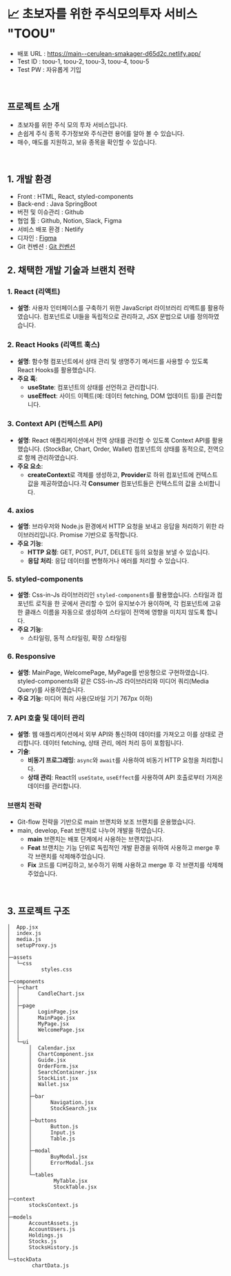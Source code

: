 # 📈 초보자를 위한 주식모의투자 서비스 "TOOU"

- 배포 URL : https://main--cerulean-smakager-d65d2c.netlify.app/
- Test ID : toou-1, toou-2, toou-3, toou-4, toou-5
- Test PW : 자유롭게 기입

<br>

## 프로젝트 소개

- 초보자를 위한 주식 모의 투자 서비스입니다.
- 손쉽게 주식 종목 주가정보와 주식관련 용어를 알아 볼 수 있습니다.
- 매수, 매도를 지원하고, 보유 종목을 확인할 수 있습니다.

<br>

## 1. 개발 환경

- Front : HTML, React, styled-components
- Back-end : Java SpringBoot
- 버전 및 이슈관리 : Github
- 협업 툴 : Github, Notion, Slack, Figma
- 서비스 배포 환경 : Netlify
- 디자인 : [Figma](https://www.figma.com/design/6DM11s2CklrNIxiVFDDfEj/%F0%9F%92%9A-%ED%95%80%ED%85%8C%ED%81%AC-%ED%95%B4%EC%BB%A4%ED%86%A4-4%EC%A1%B0-%F0%9F%92%9A?node-id=927-21334&m=dev)
- Git 컨벤션 : [Git 컨벤션](https://www.notion.so/coli-pasta/Git-b52748fe66b64637b4b15407a8b86bcf)

## 2. 채택한 개발 기술과 브랜치 전략

### 1. **React (리액트)**

- **설명**: 사용자 인터페이스를 구축하기 위한 JavaScript 라이브러리 리액트를 활용하였습니다. 컴포넌트로 UI들을 독립적으로 관리하고, JSX 문법으로 UI를 정의하였습니다.

### 2. **React Hooks (리액트 훅스)**

- **설명**: 함수형 컴포넌트에서 상태 관리 및 생명주기 메서드를 사용할 수 있도록 React Hooks를 활용했습니다.
- **주요 훅**:
    - **useState**: 컴포넌트의 상태를 선언하고 관리합니다.
    - **useEffect**: 사이드 이펙트(예: 데이터 fetching, DOM 업데이트 등)를 관리합니다.

### 3. **Context API (컨텍스트 API)**
- **설명**: React 애플리케이션에서 전역 상태를 관리할 수 있도록 Context API를 활용했습니다. (StockBar, Chart, Order, Wallet) 컴포넌트의 상태를 동적으로, 전역으로 함께 관리하였습니다.
- **주요 요소**:
    - **createContext**로 객체를 생성하고, **Provider**로 하위 컴포넌트에 컨텍스트 값을 제공하였습니다.각 **Consumer** 컴포넌트들은 컨텍스트의 값을 소비합니다. 

### 4. **axios**
- **설명**: 브라우저와 Node.js 환경에서 HTTP 요청을 보내고 응답을 처리하기 위한 라이브러리입니다. Promise 기반으로 동작합니다.
- **주요 기능**:
    - **HTTP 요청**: GET, POST, PUT, DELETE 등의 요청을 보낼 수 있습니다.
    - **응답 처리**: 응답 데이터를 변형하거나 에러를 처리할 수 있습니다.

### 5. **styled-components**

- **설명**: Css-in-Js 라이브러리인 `styled-components`를 활용했습니다. 스타일과 컴포넌트 로직을 한 곳에서 관리할 수 있어 유지보수가 용이하며, 각 컴포넌트에 고유한 클래스 이름을 자동으로 생성하여 스타일이 전역에 영향을 미치지 않도록 합니다.
- **주요 기능**:
    - 스타일링, 동적 스타일링, 확장 스타일링
 
### 6. **Responsive**

- **설명**: MainPage, WelcomePage, MyPage를 반응형으로 구현하였습니다. styled-components와 같은 CSS-in-JS 라이브러리와 미디어 쿼리(Media Query)를 사용하였습니다.
- **주요 기능**: 미디어 쿼리 사용(모바일 기기 767px 이하)
  

### 7. **API 호출 및 데이터 관리**
- **설명**: 웹 애플리케이션에서 외부 API와 통신하여 데이터를 가져오고 이를 상태로 관리합니다. 데이터 fetching, 상태 관리, 에러 처리 등이 포함됩니다.
- **기술**:
    - **비동기 프로그래밍**: `async`와 `await`를 사용하여 비동기 HTTP 요청을 처리합니다.
    - **상태 관리**: React의 `useState`, `useEffect`를 사용하여 API 호출로부터 가져온 데이터를 관리합니다.

### 브랜치 전략

- Git-flow 전략을 기반으로 main 브랜치와 보조 브랜치를 운용했습니다.
- main, develop, Feat 브랜치로 나누어 개발을 하였습니다.
    - **main** 브랜치는 배포 단계에서 사용하는 브랜치입니다.
    - **Feat** 브랜치는 기능 단위로 독립적인 개발 환경을 위하여 사용하고 merge 후 각 브랜치를 삭제해주었습니다.
    - **Fix** 코드를 디버깅하고, 보수하기 위해 사용하고 merge 후 각 브랜치를 삭제해주었습니다.

<br>

## 3. 프로젝트 구조

```
│  App.jsx
│  index.js
│  media.js
│  setupProxy.js
│
├─assets
│  └─css
│          styles.css
│
├─components
│  ├─chart
│  │      CandleChart.jsx
│  │
│  ├─page
│  │      LoginPage.jsx
│  │      MainPage.jsx
│  │      MyPage.jsx
│  │      WelcomePage.jsx
│  │
│  └─ui
│      │  Calendar.jsx
│      │  ChartComponent.jsx
│      │  Guide.jsx
│      │  OrderForm.jsx
│      │  SearchContainer.jsx
│      │  StockList.jsx
│      │  Wallet.jsx
│      │
│      ├─bar
│      │      Navigation.jsx
│      │      StockSearch.jsx
│      │
│      ├─buttons
│      │      Button.js
│      │      Input.js
│      │      Table.js
│      │
│      ├─modal
│      │      BuyModal.jsx
│      │      ErrorModal.jsx
│      │
│      └─tables
│              MyTable.jsx
│              StockTable.jsx
│
├─context
│      stocksContext.js
│
├─models
│      AccountAssets.js
│      AccountUsers.js
│      Holdings.js
│      Stocks.js
│      StocksHistory.js
│
└─stockData
        chartData.js
```

<br>
